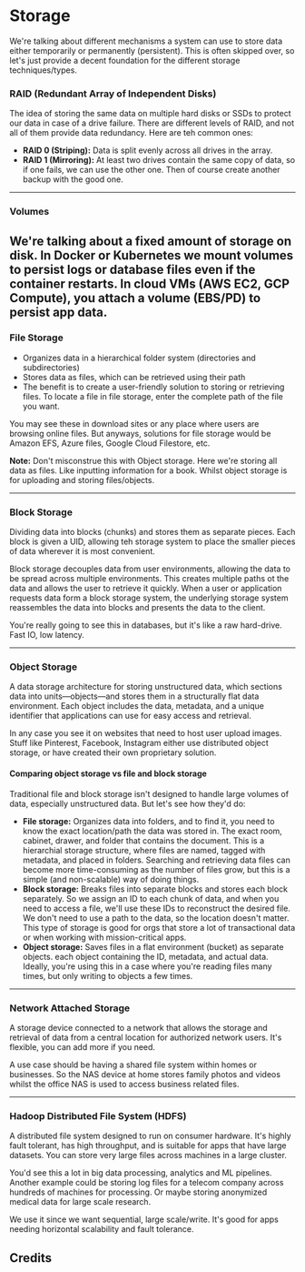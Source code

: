 # Storage
We're talking about different mechanisms a system can use to store data either temporarily or permanently (persistent). This is often skipped over, so let's just provide a decent foundation for the different storage techniques/types.

### RAID (Redundant Array of Independent Disks)
The idea of storing the same data on multiple hard disks or SSDs to protect our data in case of a drive failure. There are different levels of RAID, and not all of them provide data redundancy. Here are teh common ones:
- **RAID 0 (Striping):** Data is split evenly across all drives in the array. 
- **RAID 1 (Mirroring):** At least two drives contain the same copy of data, so if one fails, we can use the other one. Then of course create another backup with the good one.

---
### Volumes
We're talking about a fixed amount of storage on disk. In Docker or Kubernetes we mount volumes to persist logs or database files even if the container restarts. In cloud VMs (AWS EC2, GCP Compute), you attach a  volume (EBS/PD) to persist app data.
---
### File Storage
- Organizes data in a hierarchical folder system (directories and subdirectories)
- Stores data as files, which can be retrieved using their path
- The benefit is to create a user-friendly solution to storing or retrieving files. To locate a file in file storage, enter the complete path of the file you want. 

You may see these in download sites or any place where users are browsing online files. But anyways, solutions for file storage would be Amazon EFS, Azure files, Google Cloud Filestore, etc. 

**Note:** Don't misconstrue this with Object storage. Here we're storing all data as files. Like inputting information for a book. Whilst object storage is for uploading and storing files/objects.

---
### Block Storage
Dividing data into blocks (chunks) and stores them as separate pieces. Each block is given a UID, allowing teh storage system to place the smaller pieces of data wherever it is most convenient.

Block storage decouples data from user environments, allowing the data to be spread across multiple environments. This creates multiple paths ot the data and allows the user to retrieve it quickly. When a user or application requests data form a block storage system, the underlying storage system reassembles the data into blocks and presents the data to the client.

You're really going to see this in databases, but it's like a raw hard-drive. Fast IO, low latency.

---
### Object Storage
A data storage architecture for storing unstructured data, which sections data into units—objects—and stores them in a structurally flat data environment. Each object includes the data, metadata, and a unique identifier that applications can use for easy access and retrieval. 

In any case you see it on websites that need to host user upload images. Stuff like Pinterest, Facebook, Instagram either use distributed object storage, or have created their own proprietary solution.

#### Comparing object storage vs file and block storage
Traditional file and block storage isn't designed to handle large volumes of data, especially unstructured data. But let's see how they'd do:
- **File storage:** Organizes data into folders, and to find it, you need to know the exact location/path the data was stored in. The exact room, cabinet, drawer, and folder that contains the document. This is a hierarchial storage structure, where files are named, tagged with metadata, and placed in folders. Searching and retrieving data files can become more time-consuming as the number of files grow, but this is a simple (and non-scalable) way of doing things.
- **Block storage:** Breaks files into separate blocks and stores each block separately. So we assign an ID to each chunk of data, and when you need to access a file, we'll use these IDs to reconstruct the desired file. We don't need to use a path to the data, so the location doesn't matter. This type of storage is good for orgs that store a lot of transactional data or when working with mission-critical apps.
- **Object storage:** Saves files in a flat environment (bucket) as separate objects. each object containing the ID, metadata, and actual data. Ideally, you're using this in a case where you're reading files many times, but only writing to objects a few times.

---
### Network Attached Storage
A storage device connected to a network that allows the storage and retrieval of data from a central location for authorized network users. It's flexible, you can add more if you need.

A use case should be having a shared file system within homes or businesses. So the NAS device at home stores family photos and videos whilst the office NAS is used to access business related files.

---
### Hadoop Distributed File System (HDFS)
A distributed file system designed to run on consumer hardware. It's highly fault tolerant, has high throughput, and is suitable for apps that have large datasets. You can store very large files across machines in a large cluster. 

You'd see this a lot in big data processing, analytics and ML pipelines. Another example could be storing log files for a telecom company across hundreds of machines for processing. Or maybe storing anonymized medical data for large scale research.

We use it since we want sequential, large scale/write. It's good for apps needing horizontal scalability and fault tolerance.

## Credits
